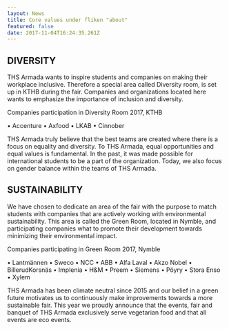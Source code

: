 ```yaml
---
layout: News
title: Core values under fliken "about"
featured: false
date: 2017-11-04T16:24:35.261Z
---
```

## DIVERSITY

THS Armada wants to inspire students and companies on making their workplace inclusive. Therefore a special area called Diversity room, is set up in KTHB during the fair. Companies and organizations located here wants to emphasize the importance of inclusion and diversity.

Companies participation in Diversity Room 2017, KTHB

• Accenture • Axfood • LKAB • Cinnober

THS Armada truly believe that the best teams are created where there is a focus on equality and diversity. To THS Armada, equal opportunities and equal values is fundamental. In the past, it was made possible for international students to be a part of the organization. Today, we also focus on gender balance within the teams of THS Armada.

## SUSTAINABILITY

We have chosen to dedicate an area of the fair with the purpose to match students with companies that are actively working with environmental sustainability. This area is called the Green Room, located in Nymble, and participating companies what to promote their development towards minimizing their environmental impact.

Companies participating in Green Room 2017, Nymble

• Lantmännen • Sweco • NCC • ABB • Alfa Laval • Akzo Nobel • BillerudKorsnäs • Implenia • H&M • Preem • Siemens • Pöyry • Stora Enso • Xylem

THS Armada has been climate neutral since 2015 and our belief in a green future motivates us to continuously make improvements towards a more sustainable fair. This year we proudly announce that the events, fair and banquet of THS Armada exclusively serve vegetarian food and that all events are eco events.
